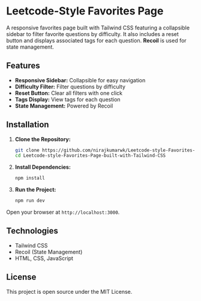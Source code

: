 # Leetcode-Style Favorites Page

A responsive favorites page built with Tailwind CSS featuring a collapsible sidebar to filter favorite questions by difficulty. It also includes a reset button and displays associated tags for each question. **Recoil** is used for state management.

## Features

- **Responsive Sidebar:** Collapsible for easy navigation
- **Difficulty Filter:** Filter questions by difficulty
- **Reset Button:** Clear all filters with one click
- **Tags Display:** View tags for each question
- **State Management:** Powered by Recoil

## Installation

1. **Clone the Repository:**
   ```bash
   git clone https://github.com/nirajkumarwk/Leetcode-style-Favorites-Page-built-with-Tailwind-CSS.git
   cd Leetcode-style-Favorites-Page-built-with-Tailwind-CSS
   ```

2. **Install Dependencies:**
   ```bash
   npm install
   ```

3. **Run the Project:**
   ```bash
   npm run dev
   ```

Open your browser at `http://localhost:3000`.

## Technologies

- Tailwind CSS
- Recoil (State Management)
- HTML, CSS, JavaScript

## License

This project is open source under the MIT License.
